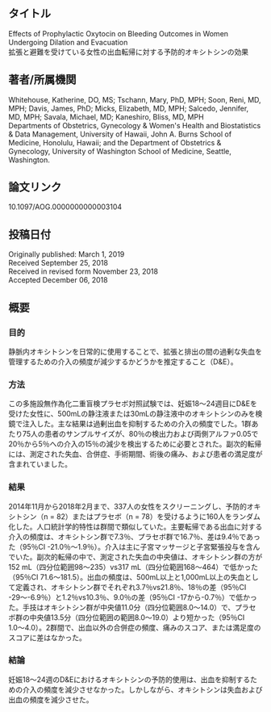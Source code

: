 ## タイトル
Effects of Prophylactic Oxytocin on Bleeding Outcomes in Women Undergoing Dilation and Evacuation  
拡張と避難を受けている女性の出血転帰に対する予防的オキシトシンの効果

## 著者/所属機関
Whitehouse, Katherine, DO, MS; Tschann, Mary, PhD, MPH; Soon, Reni, MD, MPH; Davis, James, PhD; Micks, Elizabeth, MD, MPH; Salcedo, Jennifer, MD, MPH; Savala, Michael, MD; Kaneshiro, Bliss, MD, MPH  
Departments of Obstetrics, Gynecology & Women's Health and Biostatistics & Data Management, University of Hawaii, John A. Burns School of Medicine, Honolulu, Hawaii; and the Department of Obstetrics & Gynecology, University of Washington School of Medicine, Seattle, Washington.

## 論文リンク
10.1097/AOG.0000000000003104

## 投稿日付
Originally published: March 1, 2019  
Received September 25, 2018  
Received in revised form November 23, 2018  
Accepted December 06, 2018

## 概要
### 目的
静脈内オキシトシンを日常的に使用することで、拡張と排出の間の過剰な失血を管理するための介入の頻度が減少するかどうかを推定すること（D&E）。

### 方法
この多施設無作為化二重盲検プラセボ対照試験では、妊娠18〜24週目にD&Eを受けた女性に、500mLの静注液または30mLの静注液中のオキシトシンのみを検鏡で注入した。主な結果は過剰出血を抑制するための介入の頻度でした。1群あたり75人の患者のサンプルサイズが、80％の検出力および両側アルファ0.05で20％から5％への介入の15％の減少を検出するために必要とされた。副次的転帰には、測定された失血、合併症、手術期間、術後の痛み、および患者の満足度が含まれていました。

### 結果
2014年11月から2018年2月まで、337人の女性をスクリーニングし、予防的オキシトシン（n = 82）またはプラセボ（n = 78）を受けるように160人をランダム化した。人口統計学的特性は群間で類似していた。主要転帰である出血に対する介入の頻度は、オキシトシン群で7.3％、プラセボ群で16.7％、差は9.4％であった（95％CI -21.0％〜1.9％）。介入は主に子宮マッサージと子宮緊張投与を含んでいた。副次的転帰の中で、測定された失血の中央値は、オキシトシン群の方が152 mL（四分位範囲98〜235）vs317 mL（四分位範囲168〜464）で低かった（95％CI 71.6〜181.5）。出血の頻度は、500mL以上と1,000mL以上の失血として定義され、オキシトシン群でそれぞれ3.7％vs21.8％、18％の差（95％CI -29〜-6.9％）と1.2％vs10.3％、9.0％の差（95％CI -17から-0.7％）で低かった。手技はオキシトシン群が中央値11.0分（四分位範囲8.0〜14.0）で、プラセボ群の中央値13.5分（四分位範囲の範囲8.0〜19.0）より短かった（95％CI 1.0〜4.0）。2群間で、出血以外の合併症の頻度、痛みのスコア、または満足度のスコアに差はなかった。

### 結論
妊娠18〜24週のD&Eにおけるオキシトシンの予防的使用は、出血を抑制するための介入の頻度を減少させなかった。しかしながら、オキシトシンは失血および出血の頻度を減少させた。
